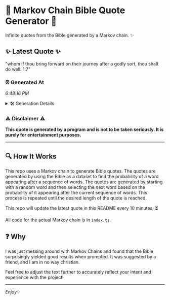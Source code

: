 # 📖 Markov Chain Bible Quote Generator 📖

Infinite quotes from the Bible generated by a Markov chain. ✨

## ✨ Latest Quote ✨
"whom if thou bring forward on their journey after a godly sort, thou shalt do well: 1:7"

### ⏰ Generated At
*6:48:16 PM*

<details>
    <summary>🛠️ Generation Details</summary>
    <p>
        <strong>🌱 Seed:</strong> whom<br>
        <strong>🔄 Iterations:</strong> 16<br>
        <strong>📜 Context History:</strong><br>[ whom ]: if<br>[ whom, if ]: thou<br>[ whom, if, thou ]: bring<br>[ whom, if, thou, bring ]: forward<br>[ whom, if, thou, bring, forward ]: on<br>[ whom, if, thou, bring, forward, on ]: their<br>[ if, thou, bring, forward, on, their ]: journey<br>[ thou, bring, forward, on, their, journey ]: after<br>[ bring, forward, on, their, journey, after ]: a<br>[ forward, on, their, journey, after, a ]: godly<br>[ on, their, journey, after, a, godly ]: sort,<br>[ their, journey, after, a, godly, sort, ]: thou<br>[ journey, after, a, godly, sort,, thou ]: shalt<br>[ after, a, godly, sort,, thou, shalt ]: do<br>[ a, godly, sort,, thou, shalt, do ]: well:<br>[ godly, sort,, thou, shalt, do, well: ]: 1:7<br>
    </p>
</details>

### ⚠️ Disclaimer ⚠️
**This quote is generated by a program and is not to be taken seriously. It is purely for entertainment purposes.**

---

## 🔍 How It Works

This repo uses a Markov chain to generate Bible quotes. The quotes are generated by using the Bible as a dataset to find the probability of a word appearing after a sequence of words. The quotes are generated by starting with a random word and then selecting the next word based on the probability of it appearing after the current sequence of words. This process is repeated until the desired length of the quote is reached.

This repo will update the latest quote in this README every 10 minutes. ⏳

All code for the actual Markov chain is in `index.ts`.

## ❓ Why

I was just messing around with Markov Chains and found that the Bible surprisingly yielded good results when prompted. 
It was suggested by a friend, and I am in no way christian.

Feel free to adjust the text further to accurately reflect your intent and experience with the project!

---

*Enjoy*✨
